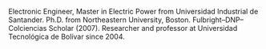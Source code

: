 Electronic Engineer, Master in Electric Power from Universidad Industrial de Santander. Ph.D. from Northeastern University, Boston. Fulbright–DNP–Colciencias Scholar (2007). Researcher and professor at Universidad Tecnológica de Bolívar since 2004.
